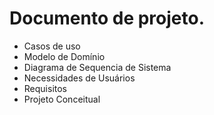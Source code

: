 # Documento de projeto.
<ul>
  <li> Casos de uso </li>
  <li>Modelo de Domínio</li>
  <li>Diagrama de Sequencia de Sistema</li>
  <li>Necessidades de Usuários</li>
  <li>Requisitos</li>
  <li>Projeto Conceitual</li>

</ul>
